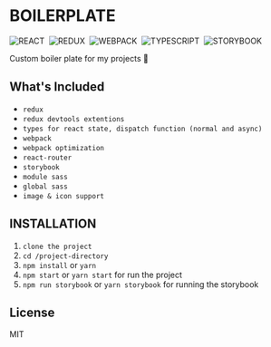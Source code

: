 # BOILERPLATE
![REACT](https://place-hold.it/80x33/433/fff?text=REACT&bold)&nbsp;
![REDUX](https://place-hold.it/80x33/506/fff?text=REDUX&bold)&nbsp;
![WEBPACK](https://place-hold.it/100x33/042/fff?text=WEBPACK&bold)&nbsp;
![TYPESCRIPT](https://place-hold.it/130x33/104/fff?text=TYPESCRIPT&bold)&nbsp;
![STORYBOOK](https://place-hold.it/130x33/411/fff?text=STORYBOOK&bold)&nbsp;

Custom boiler plate for my projects 🐛
## What's Included

- `redux`
- `redux devtools extentions`
- `types for react state, dispatch function (normal and async)`
- `webpack`
- `webpack optimization`
- `react-router`
- `storybook`
- `module sass`
- `global sass`
- `image & icon support`

## INSTALLATION

1. `clone the project`
2. `cd /project-directory`
3. `npm install` or `yarn`
4. `npm start` or `yarn start` for run the project
5. `npm run storybook` or `yarn storybook` for running the storybook

## License

MIT
